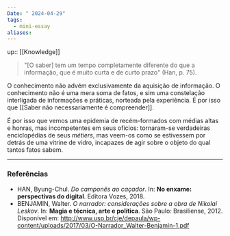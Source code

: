 ```yaml
---
Date: " 2024-04-29"
tags:
  - mini-essay
aliases:
---
```


up:: [[Knowledge]]

> "[O saber] tem um tempo completamente diferente do que a informação, que é muito curta e de curto prazo" (Han, p. 75). 

O conhecimento não advém exclusivamente da aquisição de informação. O conhecimento não é uma mera soma de fatos, e sim uma constelação interligada de informações e práticas, norteada pela experiência. É por isso que [[Saber não necessariamente é compreender]].

É por isso que vemos uma epidemia de recém-formados com médias altas e honras, mas incompetentes em seus ofícios: tornaram-se verdadeiras enciclopédias de seus *métiers*, mas veem-os como se estivessem por detrás de uma vitrine de vidro, incapazes de agir sobre o objeto do qual tantos fatos sabem. 

---
### Referências
- HAN, Byung-Chul. *Do camponês ao caçador*. In: **No enxame: perspectivas do digital**. Editora Vozes, 2018.
- BENJAMIN, Walter. *O narrador: considerações sobre a obra de Nikolai Leskov*. In: **Magia e técnica, arte e política**. São Paulo: Brasiliense, 2012. Disponível em: http://www.usp.br/cje/depaula/wp-content/uploads/2017/03/O-Narrador_Walter-Benjamin-1.pdf